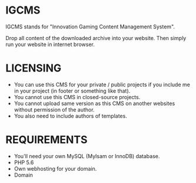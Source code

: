 # IGCMS
IGCMS stands for "Innovation Gaming Content Management System".

Drop all content of the downloaded archive into your website.
Then simply run your website in internet browser.

# LICENSING
- You can use this CMS for your private / public projects if you include me in your project (in footer or something like that).
- You cannot use this CMS in closed-source projects.
- You cannot upload same version as this CMS on another websites without permission of the author.
- You also need to include authors of templates.

# REQUIREMENTS
- You'll need your own MySQL (MyIsam or InnoDB) database.
- PHP 5.6
- Own webhosting for your domain.
- Domain

